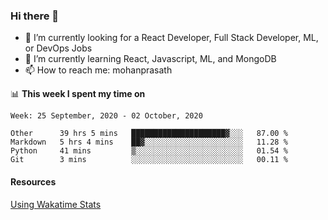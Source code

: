 ### Hi there 👋

- 🔭 I’m currently looking for a React Developer, Full Stack Developer, ML, or DevOps Jobs
- 🌱 I’m currently learning React, Javascript, ML, and MongoDB
- 📫 How to reach me: mohanprasath

📊 **This week I spent my time on**
<!--START_SECTION:waka-->
```text
Week: 25 September, 2020 - 02 October, 2020

Other      39 hrs 5 mins   █████████████████████▓░░░   87.00 % 
Markdown   5 hrs 4 mins    ██▓░░░░░░░░░░░░░░░░░░░░░░   11.28 % 
Python     41 mins         ▒░░░░░░░░░░░░░░░░░░░░░░░░   01.54 % 
Git        3 mins          ░░░░░░░░░░░░░░░░░░░░░░░░░   00.11 % 
```
<!--END_SECTION:waka-->

#### Resources
[Using Wakatime Stats](https://github.com/marketplace/actions/waka-readme)
